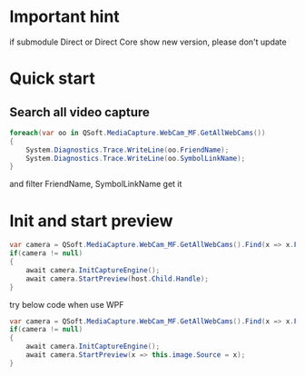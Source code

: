 # Important hint
if submodule Direct or Direct Core show new version, please don't update

# Quick start
## Search all video capture
```c#
foreach(var oo in QSoft.MediaCapture.WebCam_MF.GetAllWebCams())
{
    System.Diagnostics.Trace.WriteLine(oo.FriendName);
    System.Diagnostics.Trace.WriteLine(oo.SymbolLinkName);
}
```
and filter FriendName, SymbolLinkName get it

# Init and start preview
```c#
var camera = QSoft.MediaCapture.WebCam_MF.GetAllWebCams().Find(x => x.FriendName == "USB2.0 HD UVC WebCam");
if(camera != null)
{
    await camera.InitCaptureEngine();
    await camera.StartPreview(host.Child.Handle);
}
```
try below code when use WPF
```c#
var camera = QSoft.MediaCapture.WebCam_MF.GetAllWebCams().Find(x => x.FriendName == "USB2.0 HD UVC WebCam");
if(camera != null)
{
    await camera.InitCaptureEngine();
    await camera.StartPreview(x => this.image.Source = x);
}

```